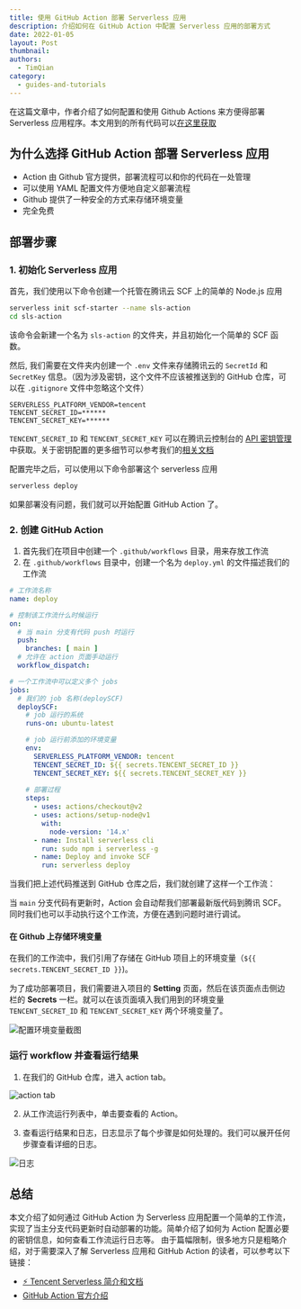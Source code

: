 ```yaml
---
title: 使用 GitHub Action 部署 Serverless 应用
description: 介绍如何在 GitHub Action 中配置 Serverless 应用的部署方式
date: 2022-01-05
layout: Post
thumbnail: 
authors:
  - TimQian
category:
  - guides-and-tutorials
---
```


在这篇文章中，作者介绍了如何配置和使用 Github Actions 来方便得部署 Serverless 应用程序。本文用到的所有代码可以[在这里获取](https://github.com/timqian/sls-action)

## 为什么选择 GitHub Action 部署 Serverless 应用

- Action 由 Github 官方提供，部署流程可以和你的代码在一处管理
- 可以使用 YAML 配置文件方便地自定义部署流程
- Github 提供了一种安全的方式来存储环境变量
- 完全免费

## 部署步骤

### 1. 初始化 Serverless 应用

首先，我们使用以下命令创建一个托管在腾讯云 SCF 上的简单的 Node.js 应用

```bash
serverless init scf-starter --name sls-action
cd sls-action
```

该命令会新建一个名为 `sls-action` 的文件夹，并且初始化一个简单的 SCF 函数。

然后, 我们需要在文件夹内创建一个 `.env` 文件来存储腾讯云的 `SecretId` 和 `SecretKey` 信息。（因为涉及密钥，这个文件不应该被推送到的 GitHub 仓库，可以在 `.gitignore` 文件中忽略这个文件）

```
SERVERLESS_PLATFORM_VENDOR=tencent
TENCENT_SECRET_ID=******
TENCENT_SECRET_KEY=******
```

`TENCENT_SECRET_ID` 和 `TENCENT_SECRET_KEY` 可以在腾讯云控制台的 [API 密钥管理](https://console.cloud.tencent.com/cam/capi) 中获取。关于密钥配置的更多细节可以参考我们的[相关文档](https://cn.serverless.com/framework/docs-guides-tencent-account)

配置完毕之后，可以使用以下命令部署这个 serverless 应用

```bash
serverless deploy
```

如果部署没有问题，我们就可以开始配置 GitHub Action 了。

### 2. 创建 GitHub Action

1. 首先我们在项目中创建一个 `.github/workflows` 目录，用来存放工作流
2. 在 `.github/workflows` 目录中，创建一个名为 `deploy.yml` 的文件描述我们的工作流

```yml
# 工作流名称
name: deploy

# 控制该工作流什么时候运行
on:
  # 当 main 分支有代码 push 时运行
  push:
    branches: [ main ]
  # 允许在 action 页面手动运行
  workflow_dispatch:

# 一个工作流中可以定义多个 jobs
jobs:
  # 我们的 job 名称(deploySCF)
  deploySCF:
    # job 运行的系统
    runs-on: ubuntu-latest

    # job 运行前添加的环境变量
    env:
      SERVERLESS_PLATFORM_VENDOR: tencent
      TENCENT_SECRET_ID: ${{ secrets.TENCENT_SECRET_ID }}
      TENCENT_SECRET_KEY: ${{ secrets.TENCENT_SECRET_KEY }}
    
    # 部署过程
    steps:
      - uses: actions/checkout@v2
      - uses: actions/setup-node@v1
        with:
          node-version: '14.x'
      - name: Install serverless cli
        run: sudo npm i serverless -g
      - name: Deploy and invoke SCF
        run: serverless deploy
```

当我们把上述代码推送到 GitHub 仓库之后，我们就创建了这样一个工作流：

当 `main` 分支代码有更新时，Action 会自动帮我们部署最新版代码到腾讯 SCF。同时我们也可以手动执行这个工作流，方便在遇到问题时进行调试。

<!-- 在上述工作流中，我们简要介绍了各个关键词的含义，关于 GitHub Action 工作流配置的详细介绍可以查看 [GitHub 官方文档](https://docs.github.com/cn/actions) -->

#### 在 Github 上存储环境变量

在我们的工作流中，我们引用了存储在 GitHub 项目上的环境变量（`${{ secrets.TENCENT_SECRET_ID }}`)。

为了成功部署项目，我们需要进入项目的 **Setting** 页面，然后在该页面点击侧边栏的 **Secrets** 一栏。就可以在该页面填入我们用到的环境变量 `TENCENT_SECRET_ID` 和 `TENCENT_SECRET_KEY` 两个环境变量了。

![配置环境变量截图](https://sp-assets-1300963013.file.myqcloud.com/blog/posts/2022-01-05-serverless-github-action-1.png)

### 运行 workflow 并查看运行结果 

1. 在我们的 GitHub 仓库，进入 action tab。

![action tab](https://sp-assets-1300963013.file.myqcloud.com/blog/posts/2022-01-05-serverless-github-action-2.png)

2. 从工作流运行列表中，单击要查看的 Action。

3. 查看运行结果和日志，日志显示了每个步骤是如何处理的。我们可以展开任何步骤查看详细的日志。

![日志](https://sp-assets-1300963013.file.myqcloud.com/blog/posts/2022-01-05-serverless-github-action-3.png)

## 总结

本文介绍了如何通过 GitHub Action 为 Serverless 应用配置一个简单的工作流，实现了当主分支代码更新时自动部署的功能。简单介绍了如何为 Action 配置必要的密钥信息，如何查看工作流运行日志等。
由于篇幅限制，很多地方只是粗略介绍，对于需要深入了解 Serverless 应用和 GitHub Action 的读者，可以参考以下链接：
- [⚡️ Tencent Serverless 简介和文档](https://cn.serverless.com/framework/docs)
- [GitHub Action 官方介绍](https://docs.github.com/cn/actions)
